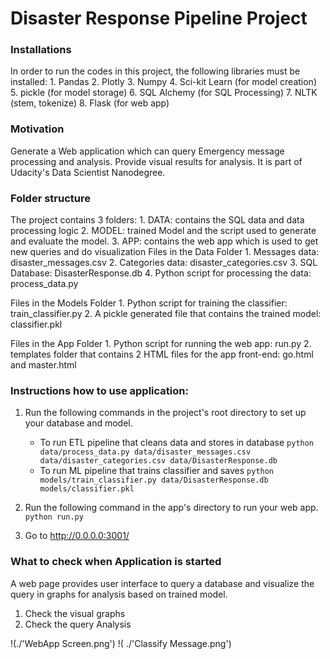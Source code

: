 # Disaster Response Pipeline Project


### Installations
In order to run the codes in this project, the following libraries must be installed:
	1.	Pandas
	2.	Plotly
	3.	Numpy
	4.	Sci-kit Learn (for model creation)
	5.	pickle (for model storage)
	6.	SQL Alchemy (for SQL Processing)
	7.	NLTK (stem, tokenize)
	8.	Flask  (for web app)

### Motivation
Generate a Web application which can query Emergency message processing and analysis. Provide visual results for analysis. It is part of Udacity's Data Scientist Nanodegree. 

### Folder structure
The project contains  3 folders: 
    1.    DATA: contains the SQL data and data processing logic
    2.   MODEL: trained Model and the script used to generate and evaluate the model.
    3.  APP: contains the web app which is used to get new queries and do visualization 
Files in the Data Folder
	1.	Messages data: disaster_messages.csv
	2.	Categories data: disaster_categories.csv
	3.	SQL Database: DisasterResponse.db
    4.     Python script for processing the data: process_data.py

Files in the Models Folder
    1.     Python script for training the classifier: train_classifier.py
    2.     A pickle generated file that contains the trained model: classifier.pkl

Files in the App Folder
	1.	Python script for running the web app: run.py
	2.	templates folder that contains 2 HTML files for the app front-end: go.html and master.html

### Instructions how to use application:
1. Run the following commands in the project's root directory to set up your database and model.

    - To run ETL pipeline that cleans data and stores in database
        `python data/process_data.py data/disaster_messages.csv data/disaster_categories.csv data/DisasterResponse.db`
    - To run ML pipeline that trains classifier and saves
        `python models/train_classifier.py data/DisasterResponse.db models/classifier.pkl`

2. Run the following command in the app's directory to run your web app.
    `python run.py`

3. Go to http://0.0.0.0:3001/

### What to check when Application is started 
A web page provides user interface to query a database and visualize the query in graphs for analysis based on trained model.
1.   Check the visual graphs
2.   Check the query Analysis
 


!(./'WebApp Screen.png')
!( ./'Classify Message.png')
